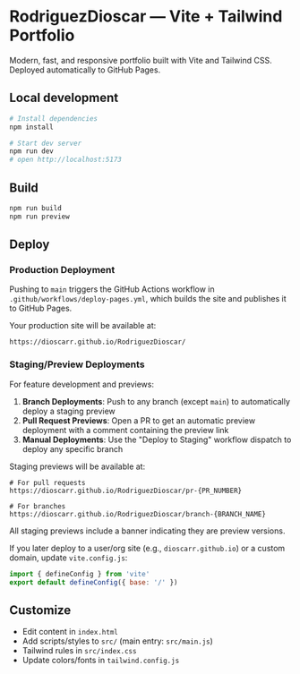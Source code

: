 # RodriguezDioscar — Vite + Tailwind Portfolio

Modern, fast, and responsive portfolio built with Vite and Tailwind CSS. Deployed automatically to GitHub Pages.

## Local development

```bash
# Install dependencies
npm install

# Start dev server
npm run dev
# open http://localhost:5173
```

## Build

```bash
npm run build
npm run preview
```

## Deploy

### Production Deployment
Pushing to `main` triggers the GitHub Actions workflow in `.github/workflows/deploy-pages.yml`, which builds the site and publishes it to GitHub Pages.

Your production site will be available at:
```
https://dioscarr.github.io/RodriguezDioscar/
```

### Staging/Preview Deployments
For feature development and previews:

1. **Branch Deployments**: Push to any branch (except `main`) to automatically deploy a staging preview
2. **Pull Request Previews**: Open a PR to get an automatic preview deployment with a comment containing the preview link
3. **Manual Deployments**: Use the "Deploy to Staging" workflow dispatch to deploy any specific branch

Staging previews will be available at:
```
# For pull requests
https://dioscarr.github.io/RodriguezDioscar/pr-{PR_NUMBER}

# For branches  
https://dioscarr.github.io/RodriguezDioscar/branch-{BRANCH_NAME}
```

All staging previews include a banner indicating they are preview versions.

If you later deploy to a user/org site (e.g., `dioscarr.github.io`) or a custom domain, update `vite.config.js`:

```js
import { defineConfig } from 'vite'
export default defineConfig({ base: '/' })
```

## Customize

- Edit content in `index.html`
- Add scripts/styles to `src/` (main entry: `src/main.js`)
- Tailwind rules in `src/index.css`
- Update colors/fonts in `tailwind.config.js`
